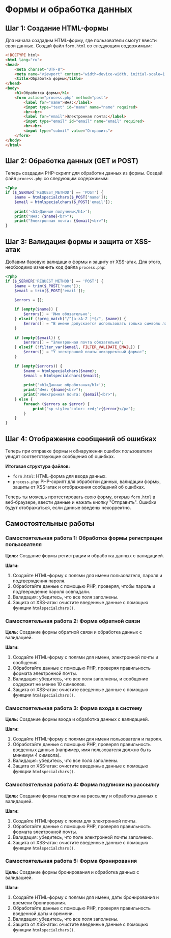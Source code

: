 # Формы и обработка данных

## Шаг 1: Создание HTML-формы

Для начала создадим HTML-форму, где пользователи смогут ввести свои данные. Создай файл `form.html` со следующим содержимым:

```html
<!DOCTYPE html>
<html lang="ru">
<head>
    <meta charset="UTF-8">
    <meta name="viewport" content="width=device-width, initial-scale=1.0">
    <title>Обработка формы</title>
</head>
<body>
    <h1>Обработка формы</h1>
    <form action="process.php" method="post">
        <label for="name">Имя:</label>
        <input type="text" id="name" name="name" required>
        <br><br>
        <label for="email">Электронная почта:</label>
        <input type="email" id="email" name="email" required>
        <br><br>
        <input type="submit" value="Отправить">
    </form>
</body>
</html>
```

## Шаг 2: Обработка данных (GET и POST)

Теперь создадим PHP-скрипт для обработки данных из формы. Создай файл `process.php` со следующим содержимым:

```php
<?php
if ($_SERVER['REQUEST_METHOD'] == 'POST') {
    $name = htmlspecialchars($_POST['name']);
    $email = htmlspecialchars($_POST['email']);
    
    print('<h1>Данные получены</h1>');
    print("Имя: {$name}<br>");
    print("Электронная почта: {$email}<br>");
}
```

## Шаг 3: Валидация формы и защита от XSS-атак

Добавим базовую валидацию формы и защиту от XSS-атак. Для этого, необходимо изменить код файла `process.php`:

```php
<?php
if ($_SERVER['REQUEST_METHOD'] == 'POST') {
    $name = trim($_POST['name']);
    $email = trim($_POST['email']);
    
    $errors = [];

    if (empty($name)) {
        $errors[] = 'Имя обязательно';
    } elseif (!preg_match("/^[a-zA-Z ]*$/", $name)) {
        $errors[] = "В имене допускается использовать только символы латинского алфавита и пробел";
    }
    
    if (empty($email)) {
        $errors[] = "Электронная почта обязательна";
    } elseif (!filter_var($email, FILTER_VALIDATE_EMAIL)) {
        $errors[] = "У электронной почты некорректный формат";
    }
    
    if (empty($errors)) {
        $name = htmlspecialchars($name);
        $email = htmlspecialchars($email);
        
        print('<h1>Данные обработаны</h1>');
        print("Имя: {$name}<br>");
        print("Электронная почта: {$email}<br>");
    } else {
        foreach ($errors as $error) {
            print("<p style='color: red;'>{$error}</p>");
        }
    }
}
```

## Шаг 4: Отображение сообщений об ошибках

Теперь при отправке формы и обнаружении ошибок пользователи увидят соответствующие сообщения об ошибках.

**Итоговая структура файлов:**

- `form.html`: HTML-форма для ввода данных.
- `process.php`: PHP-скрипт для обработки данных, валидации формы, защиты от XSS-атак и отображения сообщений об ошибках.

Теперь ты можешь протестировать свою форму, открыв `form.html` в веб-браузере, ввести данные и нажать кнопку "Отправить". Ошибки будут отображаться, если данные введены некорректно.

## Самостоятельные работы

### Самостоятельная работа 1: Обработка формы регистрации пользователя

**Цель:** Создание формы регистрации и обработка данных с валидацией.

**Шаги:**

1. Создайте HTML-форму с полями для имени пользователя, пароля и подтверждения пароля.
2. Обработайте данные с помощью PHP, проверяя, чтобы пароль и подтверждение пароля совпадали.
3. Валидация: убедитесь, что все поля заполнены.
4. Защита от XSS-атак: очистите введенные данные с помощью функции `htmlspecialchars()`.

### Самостоятельная работа 2: Форма обратной связи

**Цель:** Создание формы обратной связи и обработка данных с валидацией.

**Шаги:**

1. Создайте HTML-форму с полями для имени, электронной почты и сообщения.
2. Обработайте данные с помощью PHP, проверяя правильность формата электронной почты.
3. Валидация: убедитесь, что все поля заполнены, и сообщение содержит не менее 10 символов.
4. Защита от XSS-атак: очистите введенные данные с помощью функции `htmlspecialchars()`.

### Самостоятельная работа 3: Форма входа в систему

**Цель:** Создание формы входа и обработка данных с валидацией.

**Шаги:**

1. Создайте HTML-форму с полями для имени пользователя и пароля.
2. Обработайте данные с помощью PHP, проверяя правильность введенных данных (например, имя пользователя должно быть минимум 4 символа).
3. Валидация: убедитесь, что все поля заполнены.
4. Защита от XSS-атак: очистите введенные данные с помощью функции `htmlspecialchars()`.

### Самостоятельная работа 4: Форма подписки на рассылку

**Цель:** Создание формы подписки на рассылку и обработка данных с валидацией.

**Шаги:**

1. Создайте HTML-форму с полем для электронной почты.
2. Обработайте данные с помощью PHP, проверяя правильность формата электронной почты.
3. Валидация: убедитесь, что поле электронной почты заполнено.
4. Защита от XSS-атак: очистите введенные данные с помощью функции `htmlspecialchars()`.

### Самостоятельная работа 5: Форма бронирования

**Цель:** Создание формы бронирования и обработка данных с валидацией.

**Шаги:**

1. Создайте HTML-форму с полями для имени, даты бронирования и времени бронирования.
2. Обработайте данные с помощью PHP, проверяя правильность введенной даты и времени.
3. Валидация: убедитесь, что все поля заполнены.
4. Защита от XSS-атак: очистите введенные данные с помощью функции `htmlspecialchars()`.
